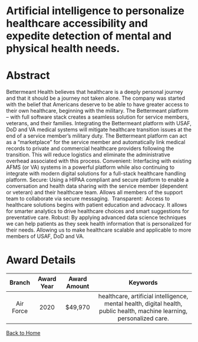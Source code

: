 
Artificial intelligence to personalize healthcare accessibility and expedite detection of mental and physical health needs.
===========================================================================================================================

# Abstract


Bettermeant Health believes that healthcare is a deeply personal journey and that it should be a journey not taken alone. The company was started with the belief that Americans deserve to be able to have greater access to their own healthcare, beginning with the military. The Bettermeant platform – with full software stack creates a seamless solution for service members, veterans, and their families. Integrating the Bettermeant platform with USAF, DoD and VA medical systems will mitigate healthcare transition issues at the end of a service member’s military duty. The Bettermeant platform can act as a “marketplace” for the service member and automatically link medical records to private and commercial healthcare providers following the transition. This will reduce logistics and eliminate the administrative overhead associated with this process. ​​​​​​Convenient: Interfacing with existing AFMS (or VA) systems in a powerful platform while also continuing to integrate with modern digital solutions for a full-stack healthcare handling platform. Secure: Using a HIPAA compliant and secure platform to enable a conversation and health data sharing with the service member (dependent or veteran) and their healthcare team. Allows all members of the support team to collaborate via secure messaging.  Transparent:  Access to healthcare solutions begins with patient education and advocacy. It allows for smarter analytics to drive healthcare choices and smart suggestions for preventative care. Robust: By applying advanced data science techniques we can help patients as they seek health information that is personalized for their needs. Allowing us to make healthcare scalable and applicable to more members of USAF, DoD and VA.  

# Award Details

|Branch|Award Year|Award Amount|Keywords|
| :---: | :---: | :---: | :---: |
|Air Force|2020|$49,970|healthcare, artificial intelligence, mental health, digital health, public health, machine learning, personalized care.|
  
  


[Back to Home](https://github.com/chrischow/dod_sbir_awards/DJ/#1726)
